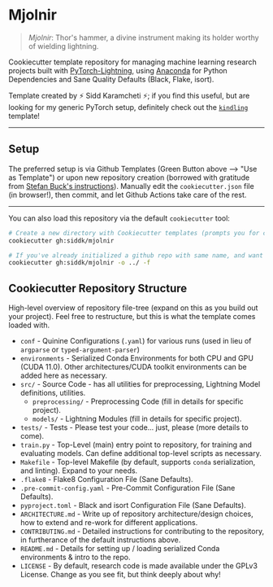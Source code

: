 # Mjolnir

> *Mjolnir*: Thor's hammer, a divine instrument making its holder worthy of wielding lightning.

Cookiecutter template repository for managing machine learning research projects built with
[PyTorch-Lightning](https://pytorch-lightning.readthedocs.io/en/latest/), using [Anaconda](https://www.anaconda.com/)
for Python Dependencies and Sane Quality Defaults (Black, Flake, isort).

Template created by ⚡️ Sidd Karamcheti ⚡️; if you find this useful, but are looking for my generic PyTorch setup,
definitely check out the [`kindling`](https://github.com/siddk/kindling) template!

---

## Setup

The preferred setup is via Github Templates (Green Button above --> "Use as Template") or upon new repository creation
(borrowed with gratitude from
[Stefan Buck's instructions](https://stefanbuck.com/blog/repository-templates-meets-github-actions)). Manually edit the
`cookiecutter.json` file (in browser!), then commit, and let Github Actions take care of the rest.

---

You can also load this repository via the default `cookiecutter` tool:

```bash
# Create a new directory with Cookiecutter templates (prompts you for config values)
cookiecutter gh:siddk/mjolnir

# If you've already initialized a github repo with same name, and want to replace contents (run from root of github repo)
cookiecutter gh:siddk/mjolnir -o ../ -f
```

## Cookiecutter Repository Structure

High-level overview of repository file-tree (expand on this as you build out your project). Feel free to restructure,
but this is what the template comes loaded with.

+ `conf` - Quinine Configurations (`.yaml`) for various runs (used in lieu of `argparse` or `typed-argument-parser`)
+ `environments` - Serialized Conda Environments for both CPU and GPU (CUDA 11.0). Other architectures/CUDA toolkit
environments can be added here as necessary.
+ `src/` - Source Code - has all utilities for preprocessing, Lightning Model definitions, utilities.
    + `preprocessing/` - Preprocessing Code (fill in details for specific project).
    + `models/` - Lightning Modules (fill in details for specific project).
+ `tests/` - Tests - Please test your code... just, please (more details to come).
+ `train.py` - Top-Level (main) entry point to repository, for training and evaluating models. Can define additional
top-level scripts as necessary.
+ `Makefile` - Top-level Makefile (by default, supports `conda` serialization, and linting). Expand to your needs.
+ `.flake8` - Flake8 Configuration File (Sane Defaults).
+ `.pre-commit-config.yaml` - Pre-Commit Configuration File (Sane Defaults).
+ `pyproject.toml` - Black and isort Configuration File (Sane Defaults).
+ `ARCHITECTURE.md` - Write up of repository architecture/design choices, how to extend and re-work for different
applications.
+ `CONTRIBUTING.md` - Detailed instructions for contributing to the repository, in furtherance of the default
instructions above.
+ `README.md` - Details for setting up / loading serialized Conda environments & intro to the repo.
+ `LICENSE` - By default, research code is made available under the GPLv3 License. Change as you see fit, but think
deeply about why!
